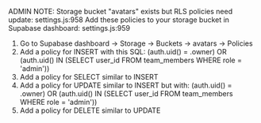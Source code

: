 ADMIN NOTE: Storage bucket "avatars" exists but RLS policies need update:
settings.js:958 Add these policies to your storage bucket in Supabase dashboard:
settings.js:959 
1. Go to Supabase dashboard -> Storage -> Buckets -> avatars -> Policies
2. Add a policy for INSERT with this SQL: (auth.uid() = .owner) OR (auth.uid() IN (SELECT user_id FROM team_members WHERE role = 'admin'))
3. Add a policy for SELECT similar to INSERT
4. Add a policy for UPDATE similar to INSERT but with: (auth.uid() = .owner) OR (auth.uid() IN (SELECT user_id FROM team_members WHERE role = 'admin'))
5. Add a policy for DELETE similar to UPDATE
